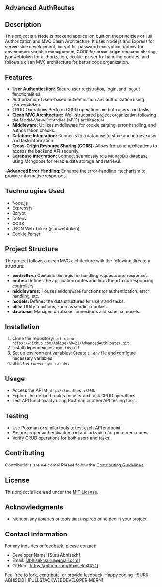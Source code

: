 ## **Advanced AuthRoutes**

## Description

This project is a Node.js backend application built on the principles of Full Authorization and MVC Clean Architecture. It uses Node.js and Express for server-side development, bcrypt for password encryption, dotenv for environment variable management, CORS for cross-origin resource sharing, jsonwebtoken for authorization, cookie-parser for handling cookies, and follows a clean MVC architecture for better code organization.

## Features

- **User Authentication:** Secure user registration, login, and logout functionalities.
- Authorization:Token-based authentication and authorization using jsonwebtoken.
- CRUD Operations:Perform CRUD operations on both users and tasks.
- **Clean MVC Architecture:** Well-structured project organization following the Model-View-Controller (MVC) architecture.
- **Middleware:** Utilizes middleware for cookie parsing, error handling, and authorization checks.
- **Database Integration:** Connects to a database to store and retrieve user and task information.
- **Cross-Origin Resource Sharing (CORS):** Allows frontend applications to access the backend API securely.
- **Database Integration:** Connect seamlessly to a MongoDB database using Mongoose for reliable data storage and retrieval.

-**Advanced Error Handling:** Enhance the error-handling mechanism to provide informative responses.

## Technologies Used

- Node.js
- Express.js
- Bcrypt
- Dotenv
- CORS
- JSON Web Token (jsonwebtoken)
- Cookie Parser

## Project Structure

The project follows a clean MVC architecture with the following directory structure:

- **controllers:** Contains the logic for handling requests and responses.
- **routes:** Defines the application routes and links them to corresponding controllers.
- **middlewares:** Houses middleware functions for authentication, error handling, etc.
- **models:** Defines the data structures for users and tasks.
- **utils:** Utility functions, such as sending cookies.
- **database:** Manages database connections and schema models.

## Installation

1. Clone the repository: `git clone https://github.com/Abhisekh8421/AdvancedAuthRoutes.git`
2. Install dependencies: `npm install`
3. Set up environment variables: Create a `.env` file and configure necessary variables.
4. Start the server: `npm run dev`

## Usage

- Access the API at `http://localhost:3000`.
- Explore the defined routes for user and task CRUD operations.
- Test API functionality using Postman or other API testing tools.

## Testing

- Use Postman or similar tools to test each API endpoint.
- Ensure proper authentication and authorization for protected routes.
- Verify CRUD operations for both users and tasks.

## Contributing

Contributions are welcome! Please follow the [Contributing Guidelines](CONTRIBUTING.md).

## License

This project is licensed under the [MIT License](LICENSE).

## Acknowledgments

- Mention any libraries or tools that inspired or helped in your project.

## Contact Information

For any inquiries or feedback, please contact:

- Developer Name: [Suru Abhisekh]
- Email: [abhisekhsuru@gmail.com]
- GitHub: [https://github.com/Abhisekh8421]

Feel free to fork, contribute, or provide feedback! Happy coding!
-SURU ABHISEKH [FULLSTACKWEBDEVELOPER-MERN]
